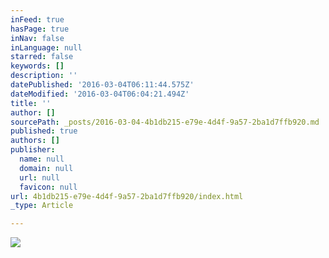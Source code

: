 ```yaml
---
inFeed: true
hasPage: true
inNav: false
inLanguage: null
starred: false
keywords: []
description: ''
datePublished: '2016-03-04T06:11:44.575Z'
dateModified: '2016-03-04T06:04:21.494Z'
title: ''
author: []
sourcePath: _posts/2016-03-04-4b1db215-e79e-4d4f-9a57-2ba1d7ffb920.md
published: true
authors: []
publisher:
  name: null
  domain: null
  url: null
  favicon: null
url: 4b1db215-e79e-4d4f-9a57-2ba1d7ffb920/index.html
_type: Article

---
```

![](https://the-grid-user-content.s3-us-west-2.amazonaws.com/8b1bc8c9-5e84-4f20-bc90-9f0f7bdc4ed9.png)